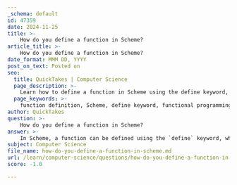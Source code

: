 ```yaml
---
_schema: default
id: 47359
date: 2024-11-25
title: >-
    How do you define a function in Scheme?
article_title: >-
    How do you define a function in Scheme?
date_format: MMM DD, YYYY
post_on_text: Posted on
seo:
  title: QuickTakes | Computer Science
  page_description: >-
    Learn how to define a function in Scheme using the define keyword, including examples and syntax for simple and nested functions.
  page_keywords: >-
    function definition, Scheme, define keyword, functional programming, syntax, parameters, function body, nested functions, Scheme example, plus function, plus-plus function
author: QuickTakes
question: >-
    How do you define a function in Scheme?
answer: >-
    In Scheme, a function can be defined using the `define` keyword, which binds a name to a function object. The syntax for defining a function is as follows:\n\n```scheme\n(define (function-name parameters)\n  body)\n```\n\nHere, `function-name` is the name you want to give to your function, `parameters` are the inputs to the function, and `body` is the expression that defines what the function does.\n\nFor example, to define a simple function that adds two numbers, you would write:\n\n```scheme\n(define (plus a b)\n  (+ a b))\n```\n\nIn this case, `plus` is the function name, and it takes two parameters, `a` and `b`. The body of the function uses the built-in `+` operator to return the sum of `a` and `b`.\n\nYou can also define functions with multiple parameters easily:\n\n```scheme\n(define (plus-plus a b c)\n  (+ a b c))\n```\n\nThis function, `plus-plus`, takes three parameters and returns their sum.\n\nAdditionally, Scheme allows for nested function definitions, meaning you can define a function within another function. This is useful for creating helper functions that are only relevant within the context of the outer function.\n\nOverall, defining functions in Scheme is straightforward and follows a consistent syntax that emphasizes the functional programming paradigm.
subject: Computer Science
file_name: how-do-you-define-a-function-in-scheme.md
url: /learn/computer-science/questions/how-do-you-define-a-function-in-scheme
score: -1.0

---
```


&nbsp;